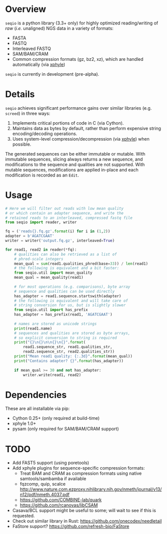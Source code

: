 # Overview

`seqio` is a python library (3.3+ only) for highly optimized reading/writing of *raw* (*i.e.* unaligned) NGS data in a variety of formats:

* FASTA
* FASTQ
* Interleaved FASTQ
* SAM/BAM/CRAM
* Common compression formats (gz, bz2, xz), which are handled automatically (via [xphyle](https://github.com/jdidion/xphyle))

`seqio` is currently in development (pre-alpha).

# Details

`seqio` achieves significant performance gains over similar libraries (e.g. `screed`) in three ways:

1. Implements critical portions of code in C (via Cython).
2. Maintains data as bytes by default, rather than perform expensive string encoding/decoding operations.
3. Uses system-level compression/decompression (via [xphyle](https://github.com/jdidion/xphyle)) when possible.

The generated sequences can be either immutable or mutable. With immutable sequences, slicing always returns a new sequence, and modifications to the sequence and qualities are not supported. With mutable sequences, modifications are applied in-place and each modification is recorded as an `Edit`.

# Usage

```python
# Here we will filter out reads with low mean quality
# or which contain an adapter sequence, and write the
# retained reads to an interleaved, compressed fastq file
from seqio import reader, writer

fq = ('reads{}.fq.gz'.format(i) for i in (1,2))
adapter = b'AGATCGAAT'
writer = writer('output.fq.gz', interleaved=True)

for read1, read2 in reader(*fq):
    # qualities can also be retrieved as a list of
    # phred-scale integers
    mean_qual = sum(read1.qualities_phred(base=33)) / len(read1)
    # the following is equivalent and a bit faster:
    from seqio.util import mean_quality
    mean_qual = mean_quality(read1)
    
    # for most operations (e.g. comparisons), byte array
    # sequence and qualities can be used directly
    has_adapter = read1.sequence.startswith(adapter)
    # the following is equivalent and will take care of
    # string conversion for us, but is slightly slower
    from seqio.util import has_prefix
    has_adapter = has_prefix(read1, 'AGATCGAAT')
    
    # names are stored as unicode strings
    print(read1.name)
    # sequences and qualities are stored as byte arrays,
    # so explicit conversion to string is required
    print("{}\n{}\n\n{}\n{}".format(
        read1.sequence_str, read1.qualities_str,
        read2.sequence_str, read2.qualities_str))
    print("Mean read1 quality: {:.3d}".format(mean_qual))
    print("Contains adapter? {}".format(has_adapter))
    
    if mean_qual >= 30 and not has_adapter:
        writer.write(read1, read2)
```

# Dependencies

These are all installable via pip:

* Cython 0.25+ (only required at build-time)
* xphyle 1.0+
* pysam (only required for SAM/BAM/CRAM support)

# TODO

* Add FAST5 support (using poretools)
* Add xphyle plugins for sequence-specific compression formats:
    * Treat BAM and CRAM as compression formats using native samtools/sambamba if available
    * fqzcomp, quip, scalce http://www.nature.com.ezproxy.nihlibrary.nih.gov/nmeth/journal/v13/n12/pdf/nmeth.4037.pdf
    * https://github.com/COMBINE-lab/quark
    * https://github.com/rcanovas/libCSAM
* Casava/BCL support might be useful to some; will wait to see if this is requested.
* Check out similar library in Rust: https://github.com/onecodex/needletail
* FaStore support? https://github.com/refresh-bio/FaStore

